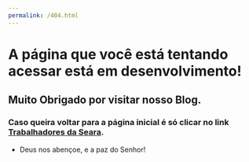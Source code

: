 ```yaml
---
permalink: /404.html
---
```


# A página que você está tentando acessar está em desenvolvimento!

## Muito Obrigado por visitar nosso Blog.

### Caso queira voltar para a página inicial é só clicar no link [Trabalhadores da Seara](https://mlssystem.github.io/trabalhadoresdaseara).

* Deus nos abençoe, e a paz do Senhor!
